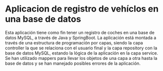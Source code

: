 # Aplicacion de registro de vehíclos en una base de datos
Esta aplicación tiene como fin tener un registro de coches en una base de datos MySQL, a través de Java y SpringBoot.
La aplicación está montada a través de una estructura de programación por capas, siendo la capa controller la que se relaciona con el usuario final y la capa repository con la base de datos MySQL, estando la lógica de la aplicación en la capa service.
Se han utilizado mappers para llevar los objetos de una capa a otra hasta la base de datos y se han manejado posibles errores de la aplicación.

